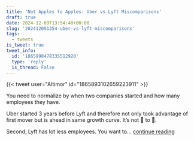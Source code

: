 ```yaml
---
title: 'Not Apples to Apples: Uber vs Lyft Miscomparisons'
draft: true
date: 2024-12-09T13:54:40+00:00
slug: '202412091354-uber-vs-lyft-miscomparisons'
tags:
  - tweets
is_tweet: true
tweet_info:
  id: '1865998478335512920'
  type: 'reply'
  is_thread: False
---
```




{{< tweet user="Altimor" id="1865893102659223911" >}}

You need to normalize by when two companies started and how many employees they have. 

Uber started 3 years before Lyft and therefore not only took advantage of first mover but is ahead in same growth curve. It’s not 🍎 to 🍎.

Second, Lyft has lot less employees. You want to… [continue reading](https://x.com/sytelus/status/1865998478335512920)
